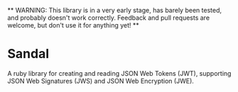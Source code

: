 ** WARNING: This library is in a very early stage, has barely been tested, and probably doesn't work correctly. Feedback and pull requests are welcome, but don't use it for anything yet! **

Sandal
======

A ruby library for creating and reading JSON Web Tokens (JWT), supporting JSON Web Signatures (JWS) and JSON Web Encryption (JWE).

